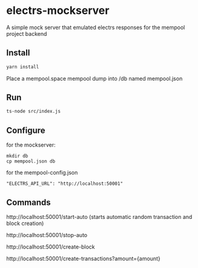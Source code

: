 # electrs-mockserver
A simple mock server that emulated electrs responses for the mempool project backend

## Install

```bash
yarn install
```

Place a mempool.space mempool dump into /db named mempool.json

## Run
```bash
ts-node src/index.js
```

## Configure 
for the mockserver: 
```
mkdir db
cp mempool.json db
```

for the mempool-config.json
```
"ELECTRS_API_URL": "http://localhost:50001"
```

## Commands

http://localhost:50001/start-auto (starts automatic random transaction and block creation)

http://localhost:50001/stop-auto

http://localhost:50001/create-block

http://localhost:50001/create-transactions?amount={amount}
